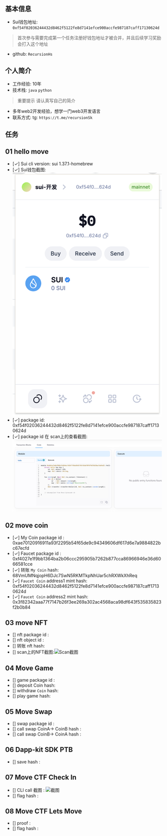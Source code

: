 ## 基本信息
- Sui钱包地址: `0xf54f02036244432d8462f5122fe8d7141efce900accfe987187caff17130624d`
> 首次参与需要完成第一个任务注册好钱包地址才被合并，并且后续学习奖励会打入这个地址
- github: `RecursionHs`

## 个人简介
- 工作经验: 10年
- 技术栈: `java` `python`
> 重要提示 请认真写自己的简介
- 多年web2开发经验，想学一门web3开发语言
- 联系方式: tg: `https://t.me/recursionSk`

## 任务

##   01 hello move
- [✓] Sui cli version: sui 1.37.1-homebrew
- [✓] Sui钱包截图: ![Sui钱包截图](./images/qb.png)
- [✓] package id: 0xf54f02036244432d8462f5122fe8d7141efce900accfe987187caff17130624d
- [✓] package id 在 scan上的查看截图:![Scan截图](./images/l.png)

##   02 move coin
- [✓] My Coin package id : 0xae70120916911a93f2295b54f65de9c94349606df617d6e7a9884822bc67ecfd
- [✓] Faucet package id : 0xf4027e1f9bb1364ba2b06ccc295905b7262b877cca86966946e36d6066581cce
- [✓] 转账 `My Coin` hash: 68VmUMNqjopH6DJc7SwN5RKMTkpNhUar5chRXWkXhReq
- [✓] `Faucet Coin` address1 mint hash: 0xf54f02036244432d8462f5122fe8d7141efce900accfe987187caff17130624d
- [✓] `Faucet Coin` address2 mint hash: 0x3f82342aaa77f7147b26f3ee269a302ac4568aca98df643f535835823f2b0b84

##   03 move NFT
- [] nft package id :
- [] nft object id :
- [] 转账 nft  hash:
- [] scan上的NFT截图:![Scan截图](./images/你的图片地址)

##   04 Move Game
- [] game package id :
- [] deposit Coin hash:
- [] withdraw `Coin` hash:
- [] play game hash:

##   05 Move Swap
- [] swap package id :
- [] call swap CoinA-> CoinB  hash :
- [] call swap CoinB-> CoinA  hash :

##   06 Dapp-kit SDK PTB
- [] save hash :

##   07 Move CTF Check In
- [] CLI call 截图 : ![截图](./images/你的图片地址)
- [] flag hash :

##   08 Move CTF Lets Move
- [] proof :
- [] flag hash :
